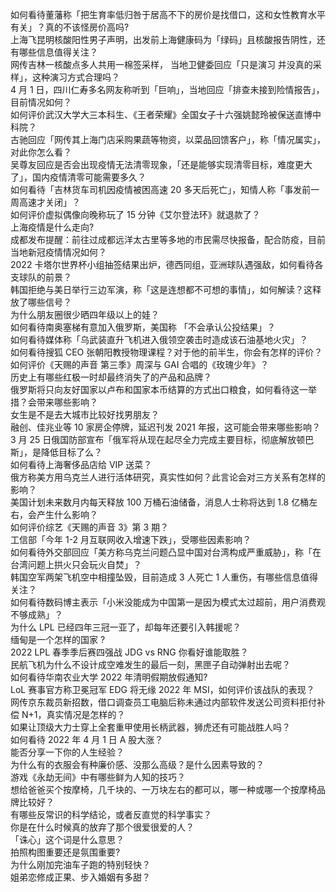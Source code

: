 如何看待董藩称「把生育率低归咎于居高不下的房价是找借口，这和女性教育水平有关」？真的不该怪房价高吗?  
上海飞昆明核酸阳性男子声明，出发前上海健康码为「绿码」且核酸报告阴性，还有哪些信息值得关注？  
网传吉林一核酸点多人共用一棉签采样， 当地卫健委回应「只是演习 并没真的采样」，这种演习方式合理吗？  
4 月 1 日，四川仁寿多名网友称听到「巨响」，当地回应「排查未接到险情报告」，目前情况如何？  
如何评价武汉大学大三本科生、《王者荣耀》全国女子十六强姚懿玲被保送直博中科院？  
古驰回应「网传其上海门店采购果蔬等物资，以菜品回馈客户」，称「情况属实」，对此你怎么看？  
吴尊友回应是否会出现疫情无法清零现象，「还是能够实现清零目标，难度更大了」，国内疫情清零可能需要多久？  
如何看待「吉林货车司机因疫情被困高速 20 多天后死亡」，知情人称「事发前一周高速才关闭」？  
如何评价虚拟偶像向晚称玩了 15 分钟《艾尔登法环》就退款了？  
上海疫情是什么走向?  
成都发布提醒：前往过成都远洋太古里等多地的市民需尽快报备，配合防疫，目前当地新冠疫情情况如何？  
2022 卡塔尔世界杯小组抽签结果出炉，德西同组，亚洲球队遇强敌，如何看待各支球队的前景？  
韩国拒绝与美日举行三边军演，称「这是连想都不可想的事情」，如何解读？这释放了哪些信号？  
为什么朋友圈很少晒四年级以上的娃？  
如何看待南奥塞梯有意加入俄罗斯，美国称 「不会承认公投结果」？  
如何看待媒体称「乌武装直升飞机进入俄领空袭击时造成该石油基地火灾」？  
如何看待搜狐 CEO 张朝阳教授物理课程？对于他的前半生，你会有怎样的评价？  
如何评价《天赐的声音 第三季》周深与 GAI 合唱的《玫瑰少年》？  
历史上有哪些红极一时却最终消失了的产品和品牌？  
俄罗斯将只向友好国家以卢布和国家本币结算的方式出口粮食，如何看待这一举措？会带来哪些影响？  
女生是不是去大城市比较好找男朋友？  
融创、佳兆业等 10 家房企停牌，延迟刊发 2021 年报，这可能会带来哪些影响？  
3 月 25 日俄国防部宣布「俄军将从现在起尽全力完成主要目标，彻底解放顿巴斯」，是降低目标了么？  
如何看待上海奢侈品店给 VIP 送菜？  
俄方称美方用乌克兰人进行活体研究，真实性如何？此言论会对三方关系有怎样的影响？  
美国计划未来数月内每天释放 100 万桶石油储备，消息人士称将达到 1.8 亿桶左右，会产生什么影响？  
如何评价综艺《天赐的声音 3》第 3 期？  
工信部「今年 1-2 月互联网收入增速下跌」，受哪些因素影响？  
如何看待外交部回应「美方称乌克兰问题凸显中国对台湾构成严重威胁」，称「在台湾问题上拱火只会玩火自焚」？  
韩国空军两架飞机空中相撞坠毁，目前造成 3 人死亡 1 人重伤，有哪些信息值得关注？  
如何看待数码博主表示「小米没能成为中国第一是因为模式太过超前，用户消费观不够成熟」？  
为什么 LPL 已经四年三冠一亚了，却每年还要引入韩援呢？  
缅甸是一个怎样的国家 ?  
2022 LPL 春季季后赛四强战 JDG vs RNG 你看好谁能取胜？  
民航飞机为什么不设计成空难发生的最后一刻，黑匣子自动弹射出去呢？  
如何看待华南农业大学 2022 年清明假期放假通知?  
LoL 赛事官方称卫冕冠军 EDG 将无缘 2022 年 MSI，如何评价该战队的表现？  
网传京东裁员新招数，借口调查员工电脑后称未通过内部软件发送公司资料拒付补偿 N+1，真实情况是怎样的？  
如果让顶级大力士穿上全套重甲使用长柄武器，狮虎还有可能战胜人吗？  
如何看待 2022 年 4 月 1 日 A 股大涨？  
能否分享一下你的人生经验？  
为什么有的衣服会有种廉价感、没那么高级？是什么因素导致的？  
游戏《永劫无间》中有哪些鲜为人知的技巧？  
想给爸爸买个按摩椅，几千块的、一万块左右的都可以，哪一种或哪一个按摩椅品牌比较好？  
有哪些反常识的科学结论，或者反直觉的科学事实？  
你是在什么时候真的放弃了那个很爱很爱的人？  
「诛心」这个词是什么意思？  
拍照构图重要还是氛围重要?  
为什么刚加完油车子跑的特别轻快？  
姐弟恋修成正果、步入婚姻有多甜？  
